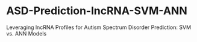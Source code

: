 # ASD-Prediction-lncRNA-SVM-ANN
Leveraging lncRNA Profiles for Autism Spectrum Disorder Prediction: SVM vs. ANN Models
